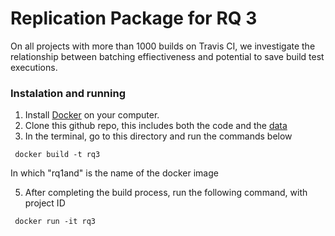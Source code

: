 # Replication Package for RQ 3

On all projects with more than 1000 builds on Travis CI, we investigate the relationship between batching effiectiveness and potential to save build test executions.

### Instalation and running

1. Install [Docker](https://docs.docker.com/get-docker/) on your computer.
2. Clone this github repo, this includes both the code and the [data](https://github.com/CESEL/BatchBuilderResearch/tree/master/RQ3/data/extracted_project_travis)
3. In the terminal, go to this directory and run the commands below

<code> docker build -t rq3 </code>

In which "rq1and" is the name of the docker image

5. After completing the build process, run the following command, with project ID

<code> docker run -it rq3 </code>
